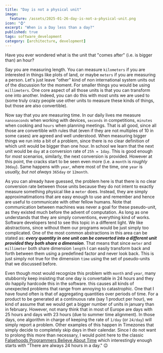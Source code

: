```yaml
---
title: "Day is not a physical unit"
image:
  feature: /assets/2025-01-26-day-is-not-a-physical-unit.png
icon: "⌚"
excerpt: "When is a Day less than a day?"
published: true
tags: software_development
category: [architecture, development]
---
```


Have you ever wondered what is the unit that "comes after" (i.e. is bigger than) an hour?

Say you are measuring length. You can measure `kilometers` if you are interested in things like plots of land, or maybe `meters` if you are measuring a person. Let's just leave "other" kind of non international system units out of the discussion for the moment. For smaller things you would be using `millimeters`. One core aspect of all those units is that you can transform one into another. Indeed, you can do this with most units we are used to (some truly crazy people use other units to measure these kinds of things, but those are also convertible).

Now say that you are measuring time. In our daily lives me measure `nanoseconds` when working with devices, `seconds` in competitions, `minutes` when cooking and `hours` when planning meetings. That is all good, since all those are convertible with rules that (even if they are not multiples of 10 in some cases) are agreed and well understood. When measuring bigger things we run into a bit of a problem, since there is no clear definition of which unit would be bigger than one hour. In school we learn that the next unit would be `day` at a conversion rate of `25h = 1day`. This is good enough for *most* scenarios, similarly, the next conversion is provided. However at this point, the cracks start to be seen even more (i.e. a `month` is *roughly* `30day`). Same happens with `year`, where most of the time, one `year` is *usually, but not always* `365day` or `12month`.

As you can already have guessed, the problem here is that there is no clear conversion rate between those units because they do not intent to exactly measure something physical like a `meter` does. Instead, they are simply approximatimations that are easy enough to use and remember and hence are useful to communicate with other fellow humans. Note that communication between machines was never a goal for these pseudo-unit, as they existed much before the advent of computation. As long as one understands that they are simply conventions, everything kind of works. Software developers tend to see this topic in a different light. We like abstractions, since without them our programs would be just simply too complicated. One of the most common abstractions in this area can be stated as: ***every quantity in one unit can be converted into a different unit provided they both share a dimension***. That means that since `meter` and `millimeter` both share dimension `length` I can easily transform back and forth between them using a predefined factor and never look back. This is just simply not true for the dimension `time` using the set of pseudo-units that we discussed before.

Even though most would recognize this problem with `month` and `year`, many stubbornly keep insisting that one day is convertable in 24 hours and they do happily hardcode this in the software. this causes all kinds of unexpected problems that range from annoying to catastrophic. One that I have found often is that of aggregating quantities over periods of time. For a product to be generated at a continuous rate (say 1 product per hour), we kind of assume that we would get a bigger number of units in january than in february. However, not many think that in most of Europe are days with 25 hours and days with 23 hours (due to summer time alignment). In those days, one algorithm in charge of keeping the rate of `1/day` (or `24/day`) will simply report a problem. Other examples of this happen in Timezones that simply decide to completely skip days in their calendar. Since I do not want to prolong this more than necessary, I would point here to the classic [Falsehoods Programmers Believe About Time](https://gist.github.com/timvisee/fcda9bbdff88d45cc9061606b4b923ca) which interestingly enough starts with "There are always 24 hours in a day." 😉